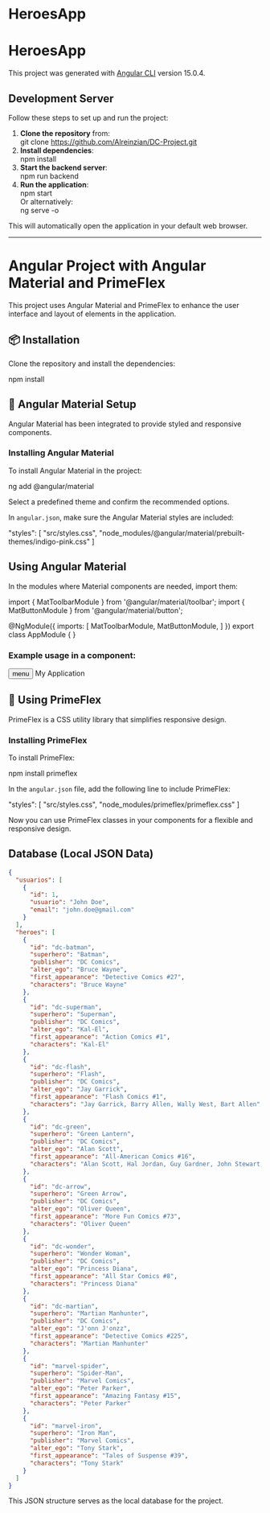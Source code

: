# **HeroesApp**

# **HeroesApp**

This project was generated with [Angular CLI](https://github.com/angular/angular-cli) version 15.0.4.

## **Development Server**

Follow these steps to set up and run the project:

1. **Clone the repository** from:  
   git clone https://github.com/Alreinzian/DC-Project.git
2. **Install dependencies**:  
   npm install
3. **Start the backend server**:  
   npm run backend
4. **Run the application**:  
   npm start  
   Or alternatively:  
   ng serve -o

This will automatically open the application in your default web browser.

---

# Angular Project with Angular Material and PrimeFlex

This project uses Angular Material and PrimeFlex to enhance the user interface and layout of elements in the application.

## 📦 Installation

Clone the repository and install the dependencies:

npm install

## 🚀 Angular Material Setup

Angular Material has been integrated to provide styled and responsive components.

### Installing Angular Material

To install Angular Material in the project:

ng add @angular/material

Select a predefined theme and confirm the recommended options.

In `angular.json`, make sure the Angular Material styles are included:

"styles": [
  "src/styles.css",
  "node_modules/@angular/material/prebuilt-themes/indigo-pink.css"
]

## Using Angular Material

In the modules where Material components are needed, import them:

import { MatToolbarModule } from '@angular/material/toolbar';
import { MatButtonModule } from '@angular/material/button';

@NgModule({
  imports: [
    MatToolbarModule,
    MatButtonModule,
  ]
})
export class AppModule { }

### Example usage in a component:

<mat-toolbar color="primary">
  <button mat-icon-button>
    <mat-icon>menu</mat-icon>
  </button>
  <span>My Application</span>
</mat-toolbar>

## 🎨 Using PrimeFlex

PrimeFlex is a CSS utility library that simplifies responsive design.

### Installing PrimeFlex

To install PrimeFlex:

npm install primeflex

In the `angular.json` file, add the following line to include PrimeFlex:

"styles": [
  "src/styles.css",
  "node_modules/primeflex/primeflex.css"
]

Now you can use PrimeFlex classes in your components for a flexible and responsive design.


## **Database (Local JSON Data)**

```json
{
  "usuarios": [
    {
      "id": 1,
      "usuario": "John Doe",
      "email": "john.doe@gmail.com"
    }
  ],
  "heroes": [
    {
      "id": "dc-batman",
      "superhero": "Batman",
      "publisher": "DC Comics",
      "alter_ego": "Bruce Wayne",
      "first_appearance": "Detective Comics #27",
      "characters": "Bruce Wayne"
    },
    {
      "id": "dc-superman",
      "superhero": "Superman",
      "publisher": "DC Comics",
      "alter_ego": "Kal-El",
      "first_appearance": "Action Comics #1",
      "characters": "Kal-El"
    },
    {
      "id": "dc-flash",
      "superhero": "Flash",
      "publisher": "DC Comics",
      "alter_ego": "Jay Garrick",
      "first_appearance": "Flash Comics #1",
      "characters": "Jay Garrick, Barry Allen, Wally West, Bart Allen"
    },
    {
      "id": "dc-green",
      "superhero": "Green Lantern",
      "publisher": "DC Comics",
      "alter_ego": "Alan Scott",
      "first_appearance": "All-American Comics #16",
      "characters": "Alan Scott, Hal Jordan, Guy Gardner, John Stewart, Kyle Raynor, Jade, Sinestro, Simon Baz"
    },
    {
      "id": "dc-arrow",
      "superhero": "Green Arrow",
      "publisher": "DC Comics",
      "alter_ego": "Oliver Queen",
      "first_appearance": "More Fun Comics #73",
      "characters": "Oliver Queen"
    },
    {
      "id": "dc-wonder",
      "superhero": "Wonder Woman",
      "publisher": "DC Comics",
      "alter_ego": "Princess Diana",
      "first_appearance": "All Star Comics #8",
      "characters": "Princess Diana"
    },
    {
      "id": "dc-martian",
      "superhero": "Martian Manhunter",
      "publisher": "DC Comics",
      "alter_ego": "J'onn J'onzz",
      "first_appearance": "Detective Comics #225",
      "characters": "Martian Manhunter"
    },
    {
      "id": "marvel-spider",
      "superhero": "Spider-Man",
      "publisher": "Marvel Comics",
      "alter_ego": "Peter Parker",
      "first_appearance": "Amazing Fantasy #15",
      "characters": "Peter Parker"
    },
    {
      "id": "marvel-iron",
      "superhero": "Iron Man",
      "publisher": "Marvel Comics",
      "alter_ego": "Tony Stark",
      "first_appearance": "Tales of Suspense #39",
      "characters": "Tony Stark"
    }
  ]
}
```

This JSON structure serves as the local database for the project.
